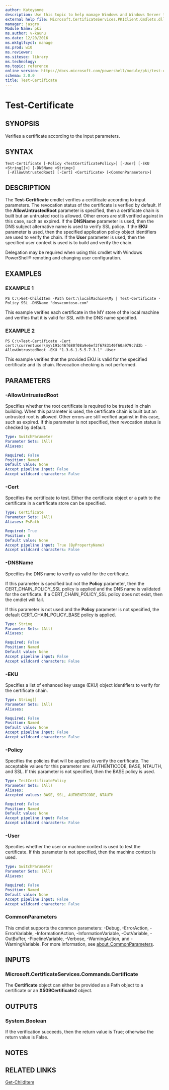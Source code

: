 ```yaml
---
author: Kateyanne
description: Use this topic to help manage Windows and Windows Server technologies with Windows PowerShell.
external help file: Microsoft.CertificateServices.PKIClient.Cmdlets.dll-Help.xml
manager: jasgro
Module Name: pki
ms.author: v-kaunu
ms.date: 12/20/2016
ms.mktglfcycl: manage
ms.prod: w10
ms.reviewer: 
ms.sitesec: library
ms.technology: 
ms.topic: reference
online version: https://docs.microsoft.com/powershell/module/pki/test-certificate?view=windowsserver2022-ps&wt.mc_id=ps-gethelp
schema: 2.0.0
title: Test-Certificate
---
```


# Test-Certificate

## SYNOPSIS
Verifies a certificate according to the input parameters.

## SYNTAX

```
Test-Certificate [-Policy <TestCertificatePolicy>] [-User] [-EKU <String[]>] [-DNSName <String>]
 [-AllowUntrustedRoot] [-Cert] <Certificate> [<CommonParameters>]
```

## DESCRIPTION
The **Test-Certificate** cmdlet verifies a certificate according to input parameters.
The revocation status of the certificate is verified by default.
If the **AllowUntrustedRoot** parameter is specified, then a certificate chain is built but an untrusted root is allowed.
Other errors are still verified against in this case, such as expired.
If the **DNSName** parameter is used, then the DNS subject alternative name is used to verify SSL policy.
If the **EKU** parameter is used, then the specified application policy object identifiers are used to verify the chain.
If the **User** parameter is used, then the specified user context is used is to build and verify the chain.

Delegation may be required when using this cmdlet with Windows PowerShell® remoting and changing user configuration.

## EXAMPLES

### EXAMPLE 1
```
PS C:\>Get-ChildItem -Path Cert:\localMachine\My | Test-Certificate -Policy SSL -DNSName "dns=contoso.com"
```

This example verifies each certificate in the MY store of the local machine and verifies that it is valid for SSL with the DNS name specified.

### EXAMPLE 2
```
PS C:\>Test-Certificate -Cert cert:\currentuser\my\191c46f680f08a9e6ef3f6783140f60a979c7d3b -AllowUntrustedRoot -EKU "1.3.6.1.5.5.7.3.1" -User
```

This example verifies that the provided EKU is valid for the specified certificate and its chain.
Revocation checking is not performed.

## PARAMETERS

### -AllowUntrustedRoot
Specifies whether the root certificate is required to be trusted in chain building.
When this parameter is used, the certificate chain is built but an untrusted root is allowed.
Other errors are still verified against in this case, such as expired.
If this parameter is not specified, then revocation status is checked by default.

```yaml
Type: SwitchParameter
Parameter Sets: (All)
Aliases: 

Required: False
Position: Named
Default value: None
Accept pipeline input: False
Accept wildcard characters: False
```

### -Cert
Specifies the certificate to test.
Either the certificate object or a path to the certificate in a certificate store can be specified.

```yaml
Type: Certificate
Parameter Sets: (All)
Aliases: PsPath

Required: True
Position: 0
Default value: None
Accept pipeline input: True (ByPropertyName)
Accept wildcard characters: False
```

### -DNSName
Specifies the DNS name to verify as valid for the certificate. 
 
If this parameter is specified but not the **Policy** parameter, then the CERT_CHAIN_POLICY_SSL policy is applied and the DNS name is validated for the certificate.
If a CERT_CHAIN_POLICY_SSL policy does not exist, then the cmdlet will fail. 

If this parameter is not used and the **Policy** parameter is not specified, the default CERT_CHAIN_POLICY_BASE policy is applied.

```yaml
Type: String
Parameter Sets: (All)
Aliases: 

Required: False
Position: Named
Default value: None
Accept pipeline input: False
Accept wildcard characters: False
```

### -EKU
Specifies a list of enhanced key usage (EKU) object identifiers to verify for the certificate chain.

```yaml
Type: String[]
Parameter Sets: (All)
Aliases: 

Required: False
Position: Named
Default value: None
Accept pipeline input: False
Accept wildcard characters: False
```

### -Policy
Specifies the policies that will be applied to verify the certificate.
The acceptable values for this parameter are: AUTHENTICODE, BASE, NTAUTH, and SSL.
If this parameter is not specified, then the BASE policy is used.

```yaml
Type: TestCertificatePolicy
Parameter Sets: (All)
Aliases: 
Accepted values: BASE, SSL, AUTHENTICODE, NTAUTH

Required: False
Position: Named
Default value: None
Accept pipeline input: False
Accept wildcard characters: False
```

### -User
Specifies whether the user or machine context is used to test the certificate.
If this parameter is not specified, then the machine context is used.

```yaml
Type: SwitchParameter
Parameter Sets: (All)
Aliases: 

Required: False
Position: Named
Default value: None
Accept pipeline input: False
Accept wildcard characters: False
```

### CommonParameters
This cmdlet supports the common parameters: -Debug, -ErrorAction, -ErrorVariable, -InformationAction, -InformationVariable, -OutVariable, -OutBuffer, -PipelineVariable, -Verbose, -WarningAction, and -WarningVariable. For more information, see [about_CommonParameters](https://go.microsoft.com/fwlink/?LinkID=113216).

## INPUTS

### Microsoft.CertificateServices.Commands.Certificate
The **Certificate** object can either be provided as a Path object to a certificate or an **X509Certificate2** object.

## OUTPUTS

### System.Boolean
If the verification succeeds, then the return value is True; otherwise the return value is False.

## NOTES

## RELATED LINKS

[Get-ChildItem](https://go.microsoft.com/fwlink/p/?LinkId=290488)

